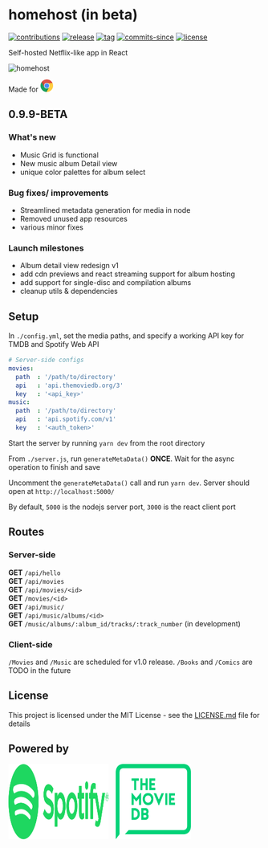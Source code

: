 # homehost (in beta)

[![contributions](https://img.shields.io/badge/contributions-welcome-brightgreen.svg?style=flat)](https://github.com/ridhwaans/homehost/issues)
[![release](https://img.shields.io/github/release/ridhwaans/homehost.svg)](https://gitHub.com/ridhwaans/homehost/releases/)
[![tag](https://img.shields.io/github/tag/ridhwaans/homehost.svg)](https://gitHub.com/ridhwaans/homehost/tags/)
[![commits-since](https://img.shields.io/github/commits-since/ridhwaans/homehost/v0.9.9-beta.svg)](https://gitHub.com/ridhwaans/homehost/commit/)
[![license](https://img.shields.io/github/license/ridhwaans/homehost.svg)](https://github.com/ridhwaans/homehost/blob/master/LICENSE)

Self-hosted Netflix-like app in React  

![homehost](https://raw.githubusercontent.com/ridhwaans/homehost/master/media/movies-page-alpha.png)

<p style="align: center;"> Made for <img src="/media/chrome.svg"  width="25" height="25"></p>

## 0.9.9-BETA

### What's new

- Music Grid is functional
- New music album Detail view
- unique color palettes for album select

### Bug fixes/ improvements

- Streamlined metadata generation for media in node
- Removed unused app resources
- various minor fixes

### Launch milestones

- Album detail view redesign v1
- add cdn previews and react streaming support for album hosting
- add support for single-disc and compilation albums
- cleanup utils & dependencies


## Setup

In `./config.yml`, set the media paths, and specify a working API key for TMDB and Spotify Web API
```yaml
# Server-side configs
movies:
  path  : '/path/to/directory'
  api   : 'api.themoviedb.org/3'
  key   : '<api_key>'
music:
  path  : '/path/to/directory'
  api   : 'api.spotify.com/v1'
  key   : '<auth_token>'
```

Start the server by running `yarn dev` from the root directory

From `./server.js`, run `generateMetaData()` **ONCE**. Wait for the async operation to finish and save

Uncomment the `generateMetaData()` call and run `yarn dev`. Server should open at `http://localhost:5000/`

By default, `5000` is the nodejs server port, `3000` is the react client port

## Routes

### Server-side

**GET** `/api/hello`  
**GET** `/api/movies`  
**GET** `/api/movies/<id>`  
**GET** `/movies/<id>`  
**GET** `/api/music/`  
**GET** `/api/music/albums/<id>`  
**GET** `/music/albums/:album_id/tracks/:track_number` (in development)  

### Client-side

`/Movies` and `/Music` are scheduled for v1.0 release. `/Books` and `/Comics` are TODO in the future

## License

This project is licensed under the MIT License - see the [LICENSE.md](LICENSE.md) file for details

## Powered by
<p><img src="/media/spotify_green.svg"  width="200" height="150">&emsp;<img src="/media/tmdb_green.svg"  width="150" height="150"></p>


